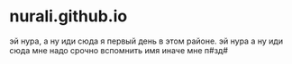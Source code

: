 # nurali.github.io
эй нура, а ну иди сюда я первый день в этом районе. эй нура а ну иди сюда мне надо срочно вспомнить имя иначе мне п#зд#
